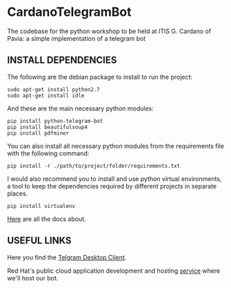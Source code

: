 # CardanoTelegramBot

The codebase for the python workshop to be held at ITIS G. Cardano of Pavia: a simple implementation of a telegram bot

## INSTALL DEPENDENCIES

The following are the debian package to install to run the project:
```
sudo apt-get install python2.7
sudo apt-get install idle
```

And these are the main necessary python modules:
```
pip install python-telegram-bot
pip install beautifulsoup4
pip install pdfminer
```

You can also install all necessary python modules from the requirements file with the following command:
```
pip install -r ./path/to/project/folder/requirements.txt
```

I would also recommend you to install and use python virtual environments, a tool to keep the dependencies required by different projects in separate places.
```
pip install virtualenv
```

[Here](http://docs.python-guide.org/en/latest/dev/virtualenvs/) are all the docs about.

## USEFUL LINKS

Here you find the [Telgram Desktop Client](https://desktop.telegram.org/).

Red Hat's public cloud application development and hosting [service](https://www.openshift.com/) where we'll host our bot.
